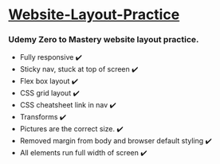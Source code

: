 <h1><ins> Website-Layout-Practice</ins></h1>

<h3>Udemy Zero to Mastery website layout practice.</h3>

<ul>
  <li>Fully responsive ✔️</li>
  <li>Sticky nav, stuck at top of screen ✔️</li>
  <li>Flex box layout ✔️</li>
  <li>CSS grid layout ✔️</li>
  <li>CSS cheatsheet link in nav ✔️</li>
  <li>Transforms ✔️ </li>
  <li>Pictures are the correct size. ✔️</li>
  <li> Removed margin from body and browser default styling ✔️ </li>
  <li> All elements run full width of screen ✔️ </li>
</ul>
